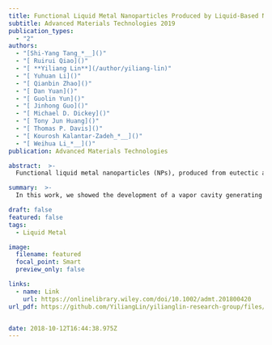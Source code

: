 ```yaml
---
title: Functional Liquid Metal Nanoparticles Produced by Liquid-Based Nebulization
subtitle: Advanced Materials Technologies 2019
publication_types:
  - "2"
authors:
  - "[Shi-Yang Tang_*__]()"
  - "[ Ruirui Qiao]()"
  - "[ **Yiliang Lin**](/author/yiliang-lin)"
  - "[ Yuhuan Li]()"
  - "[ Qianbin Zhao]()"
  - "[ Dan Yuan]()"
  - "[ Guolin Yun]()"
  - "[ Jinhong Guo]()"
  - "[ Michael D. Dickey]()"
  - "[ Tony Jun Huang]()"
  - "[ Thomas P. Davis]()"
  - "[ Kourosh Kalantar-Zadeh_*__]()"
  - "[ Weihua Li_*__]()"
publication: Advanced Materials Technologies

abstract:  >-
  Functional liquid metal nanoparticles (NPs), produced from eutectic alloys of gallium, promise new horizons in the fields of sensors, microfluidics, flexible electronics, catalysis, and biomedicine. Here, the development of a vapor cavity generating ultrasonic platform for nebulizing liquid metal within aqueous media for the one-step production of stable and functional liquid metal NPs is shown. The size distribution of the NPs is fully characterized and it is demonstrated that various macro and small molecules can also be grafted onto these liquid metal NPs during the liquid-based nebulization process. The cytotoxicity of the NPs grafted with different molecules is further explored. Moreover, it is shown that it is possible to control the thickness of the oxide layer on the produced NPs using electrochemistry that can be embedded within the platform. It is envisaged that this platform can be adapted as a cost-effective and versatile device for the rapid production of functional liquid metal NPs for future liquid metal-based optical, electronic, catalytic, and biomedical applications.

summary:  >-
  In this work, we showed the development of a vapor cavity generating ultrasonic platform for nebulizing liquid metal within aqueous media for the one-step production of stable and functional liquid metal NPs. 

draft: false
featured: false
tags:
  - Liquid Metal

image:
  filename: featured
  focal_point: Smart
  preview_only: false

links:
  - name: Link
    url: https://onlinelibrary.wiley.com/doi/10.1002/admt.201800420
url_pdf: https://github.com/YiliangLin/yilianglin-research-group/files/9946339/Tang.et.al.-.Functional.Liquid.Metal.Nanoparticles.Produced.by.pdf


date: 2018-10-12T16:44:38.975Z
---
```

